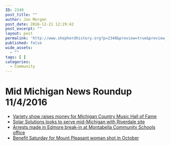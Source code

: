 ```yaml
---
ID: 2340
post_title: ""
author: Jon Morgan
post_date: 2016-12-21 12:29:42
post_excerpt: ""
layout: post
permalink: 'http://www.shepherdhistory.org?p=2340&preview=true&preview_id=2340'
published: false
wide_assets:
  - ""
tags: [ ]
categories:
  - Community
---
```

<h1>Mid Michigan News Roundup 11/4/2016</h1>
<ul>
 	<li><a href="http://www.themorningsun.com/arts-and-entertainment/20161104/variety-show-raises-money-for-michigan-country-music-hall-of-fame">Variety show raises money for Michigan Country Music Hall of Fame</a></li>
 	<li><a href="http://www.themorningsun.com/general-news/20161104/solar-solutions-looks-to-serve-mid-michigan-with-riverdale-site">Solar Solutions looks to serve mid-Michigan with Riverdale site</a></li>
 	<li><a href="http://www.themorningsun.com/general-news/20161104/arrests-made-in-edmore-break-in-at-montabella-community-schools-office">Arrests made in Edmore break-in at Montabella Community Schools office</a></li>
 	<li><a href="http://www.themorningsun.com/general-news/20161103/benefit-saturday-for-mount-pleasant-woman-shot-in-october">Benefit Saturday for Mount Pleasant woman shot in October</a></li>
</ul>